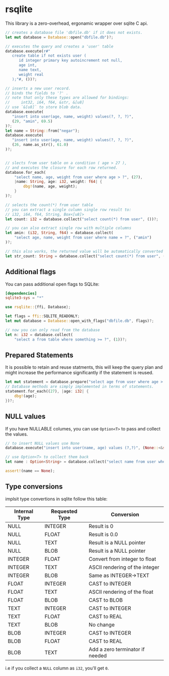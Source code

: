# rsqlite

This library is a zero-overhead, ergonamic wrapper over sqlite C api.

```rust
// creates a database file 'dbfile.db' if it does not exists.
let mut database = Database::open("dbfile.db")?;

// executes the query and creates a 'user' table
database.execute(r#"
   create table if not exists user (
      id integer primary key autoincrement not null,
      age int,
      name text,
      weight real
   );"#, ())?;

// inserts a new user record.
// binds the fields to '?' .
// note that only these types are allowed for bindings:
//     int32, i64, f64, &str, &[u8]
// use `&[u8]` to store blob data.
database.execute(
   "insert into user(age, name, weight) values(?, ?, ?)",
   (29, "amin", 69.5)
)?;
let name = String::from("negar");
database.execute(
   "insert into user(age, name, weight) values(?, ?, ?)",
   (26, name.as_str(), 61.0)
)?;


// slects from user table on a condition ( age > 27 ),
// and executes the closure for each row returned.
database.for_each(
    "select name, age, weight from user where age > ?", (27),
    |name: String, age: i32, weight: f64| {
        dbg!(name, age, weight);
    }
)?;

// selects the count(*) from user table
// you can extract a single culumn single row result to:
// i32, i64, f64, String, Box<[u8]>
let count: i32 = database.collect("select count(*) from user", ())?;

// you can also extract single row with multiple columns
let amin: (i32, String, f64) = database.collect(
    "select age, name, weight from user where name = ?", ("amin")
)?;

// this also works, the returned value will be automatically converted to String
let str_count: String = database.collect("select count(*) from user", ())?;

```

## Additional flags

You can pass additional open flags to SQLite:

```toml
[dependencies]
sqlite3-sys = "*"
```
```rust
use rsqlite::{ffi, Database};

let flags = ffi::SQLITE_READONLY;
let mut database = Database::open_with_flags("dbfile.db", flags)?;

// now you can only read from the database
let n: i32 = database.collect(
    "select a from table where something >= ?", (1))?;
```

## Prepared Statements

It is possible to retain and reuse statments, this will keep the query plan and might
increase the performance significantly if the statement is reused.
```rust
let mut statement = database.prepare("select age from user where age > ?")?;
// Database methods are simply implemented in terms of statements.
statement.for_each((27), |age: i32| {
    dbg!(age);
})?;
```
## NULL values
If you have NULLABLE columes, you can use `Option<T>` to pass and collect the values.
```rust
// to insert NULL values use None
database.execute("insert into user(name, age) values (?,?)", (None::<&str>, 20))?;

// use Option<T> to collect them back
let name : Option<String> = database.collect("select name from user where age = ?", (20))?;

assert!(name == None);
```
## Type conversions

implsit type convertions in sqlite follow this table:

|Internal Type|Requested Type|Conversion
|-------------|--------------|----------
|NULL         |INTEGER 	     |Result is 0
|NULL         |FLOAT 	     |Result is 0.0
|NULL         |TEXT 	     |Result is a NULL pointer
|NULL         |BLOB 	     |Result is a NULL pointer
|INTEGER      |FLOAT 	     |Convert from integer to float
|INTEGER      |TEXT 	     |ASCII rendering of the integer
|INTEGER      |BLOB 	     |Same as INTEGER->TEXT
|FLOAT        |INTEGER 	     |CAST to INTEGER
|FLOAT        |TEXT 	     |ASCII rendering of the float
|FLOAT        |BLOB 	     |CAST to BLOB
|TEXT         |INTEGER 	     |CAST to INTEGER
|TEXT         |FLOAT 	     |CAST to REAL
|TEXT         |BLOB 	     |No change
|BLOB         |INTEGER 	     |CAST to INTEGER
|BLOB         |FLOAT 	     |CAST to REAL
|BLOB         |TEXT 	     |Add a zero terminator if needed

i.e if you collect a `NULL` column as `i32`, you'll get `0`.
